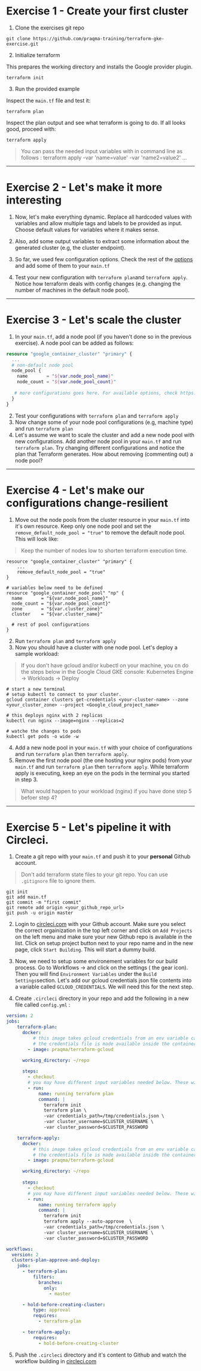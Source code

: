 # Exercise 1 - Create your first cluster

1. Clone the exercises git repo


```
git clone https://github.com/praqma-training/terraform-gke-exercise.git

```

2. Initialize terraform 

This prepares the working directory and installs the Google provider plugin.

```
terraform init 

```

3. Run the provided example

Inspect the `main.tf` file and test it:


```
terraform plan 

```

Inspect the plan output and see what terraform is going to do. If all looks good, proceed with:


```
terraform apply 

```

> You can pass the needed input variables with in command line as follows : terraform apply -var 'name=value' -var 'name2=value2' ...

----

# Exercise 2 - Let's make it more interesting

1. Now, let's make everything dynamic. Replace all hardcoded values with variables and allow multiple tags and labels to be provided as input. Choose default values for variables where it makes sense.

2. Also, add some output variables to extract some information about the generated cluster (e.g, the cluster endpoint).

3. So far, we used few configuration options. Check the rest of the [options](https://www.terraform.io/docs/providers/google/r/container_cluster.html ) and add some of them to your `main.tf`

4. Test your new configuration with `terraform plan`and `terraform apply`. Notice how terraform deals with config changes (e.g. changing the number of machines in the default node pool).

-----

# Exercise 3 - Let's scale the cluster

1. In your `main.tf`, add a node pool (if you haven't done so in the previous exercise). A node pool can be added as follows:

```terraform
resource "google_container_cluster" "primary" {
  ...
  # non-default node pool
  node_pool {
    name       = "${var.node_pool_name}"
    node_count = "${var.node_pool_count}"
     
   # more configurations goes here. For available options, check https://www.terraform.io/docs/providers/google/r/container_node_pool.html
  }
} 
```

2. Test your configurations with `terraform plan` and `terraform apply` 
3. Now change some of your node pool configurations (e.g, machine type) and run `terraform plan` 
4. Let's assume we want to scale the cluster and add a new node pool with new configurations. Add another node pool in your `main.tf` and run `terraform plan`. Try changing different configurations and notice the plan that Terraform generates. How about removing (commenting out) a node pool?

----

# Exercise 4 - Let's make our configurations change-resilient 

1. Move out the node pools from the cluster resource in your `main.tf` into it's own resource. Keep only one node pool and set the  `remove_default_node_pool = "true"` to remove the default node pool. This will look like: 

> Keep the number of nodes low to shorten terraform execution time.

``` 
resource "google_container_cluster" "primary" {
    ...
    remove_default_node_pool = "true"
}

# variables below need to be defined    
resource "google_container_node_pool" "np" {
  name       = "${var.node_pool_name}"
  node_count = "${var.node_pool_count}"
  zone       = "${var.cluster_zone}"
  cluster    = "${var.cluster_name}"

  # rest of pool configurations
}
``` 

2. Run `terraform plan` and `terraform apply` 
3. Now you should have a cluster with one node pool. Let's deploy a sample workload:

> If you don't have gcloud and/or kubectl on your machine, you cn do the steps below in the Google Cloud GKE console: Kubernetes Engine -> Workloads -> Deploy

```
# start a new terminal
# setup kubectl to connect to your cluster.
gcloud container clusters get-credentials <your-cluster-name> --zone <your_cluster_zone> --project <Google_cloud_project_name>

# this deploys nginx with 2 replicas 
kubectl run nginx --image=nginx --replicas=2 

# watche the changes to pods 
kubectl get pods -o wide -w

```

4. Add a new node pool in your `main.tf` with your choice of configurations and run `terraform plan` then `terraform apply`.
5. Remove the first node pool (the one hosting your nginx pods) from your `main.tf` and run `terraform plan` then `terraform apply`. While terraform apply is executing, keep an eye on the pods in the terminal you started in step 3.

> What would happen to your workload (nginx) if you have done step 5 befoer step 4? 

----

# Exercise 5 - Let's pipeline it with Circleci.

1. Create a git repo with your `main.tf` and push it to your **personal** Github account.

> Don't add terraform state files to your git repo. You can use `.gitignore` file to ignore them.

``` 
git init 
git add main.tf
git commit -m "first commit"
git remote add origin <your_github_repo_url>
git push -u origin master

```

2. Login to [circleci.com](https://circleci.com/) with your Github account. Make sure you select the correct orgainization in the top left corner and click on `Add Projects` on the left menu and make sure your new Github repo is available in the list. Click on setup project button next to your repo name and in the new page, click `Start Building`. This will start a dummy build. 

3. Now, we need to setup some environement variables for our build process. Go to Workflows -> <your repo name> and click on the settings ( the gear icon). Then you will find `Environment Variables` under the `Build Settings`section. Let's add our gcloud credentials json file contents into a variable called `GCLOUD_CREDENTIALS`. We will need this for the next step.

4. Create `.circleci` directory in your repo and add the following in a new file called `config.yml` :

```yaml
version: 2
jobs:
    terraform-plan:
      docker:
          # this image takes gcloud credentials from an env variable called: GCLOUD_CREDENTIALS and authenticates gcloud with it.
          # the credentials file is made available inside the container in: /tmp/credentials.json
        - image: praqma/terraform-gcloud

      working_directory: ~/repo
      
      steps:
        - checkout
        # you may have different input variables needed below. These will be passed from circleci environment variables
        - run:
            name: running terraform plan
            command: |
              terraform init
              terraform plan \
              -var credentials_path=/tmp/credentials.json \
              -var cluster_username=$CLUSTER_USERNAME \
              -var cluster_password=$CLUSTER_PASSWORD  

    terraform-apply:
      docker:
          # this image takes gcloud credentials from an env variable called: GCLOUD_CREDENTIALS and authenticates gcloud with it.
          # the credentials file is made available inside the container in: /tmp/credentials.json
        - image: praqma/terraform-gcloud

      working_directory: ~/repo
      
      steps:
        - checkout
        # you may have different input variables needed below. These will be passed from circleci environment variables
        - run:
            name: running terraform apply
            command: |
              terraform init
              terraform apply --auto-approve  \
              -var credentials_path=/tmp/credentials.json \
              -var cluster_username=$CLUSTER_USERNAME \
              -var cluster_password=$CLUSTER_PASSWORD  

workflows:
  version: 2
  clusters-plan-approve-and-deploy:
    jobs:
      - terraform-plan:
          filters:
            branches:
              only:
                - master

      - hold-before-creating-cluster:
          type: approval
          requires:
            - terraform-plan

      - terraform-apply:
          requires:
            - hold-before-creating-cluster     
```

5. Push the `.circleci` directory and it's content to Github and watch the workflow building in [circleci.com](https://circleci.com/) 
